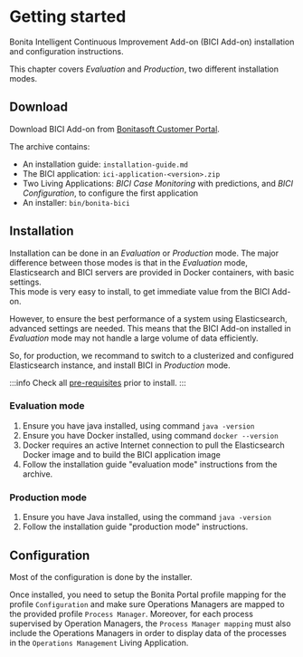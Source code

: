 # Getting started

Bonita Intelligent Continuous Improvement Add-on (BICI Add-on) installation and configuration instructions. 

This chapter covers *Evaluation* and *Production*, two different installation modes.

## Download

Download BICI Add-on from [Bonitasoft Customer Portal](https://customer.bonitasoft.com/).

The archive contains:
* An installation guide: `installation-guide.md`
* The BICI application: `ici-application-<version>.zip`
* Two Living Applications: *BICI Case Monitoring* with predictions, and *BICI Configuration*, to configure the first application
* An installer: `bin/bonita-bici`

## Installation

Installation can be done in an *Evaluation* or *Production* mode. The major difference between those modes is that in the *Evaluation* mode, Elasticsearch and BICI servers are provided in Docker containers, with basic settings.  
This mode is very easy to install, to get immediate value from the BICI Add-on.  

However, to ensure the best performance of a system using Elasticsearch, advanced settings are needed. This means that the BICI Add-on installed in *Evaluation* mode may not handle a large volume of data efficiently.   

So, for production, we recommand to switch to a clusterized and configured Elasticsearch instance, and install BICI in *Production* mode.
 
:::info
Check all [pre-requisites](./prerequisites.md) prior to install.
:::

### Evaluation mode

1. Ensure you have java installed, using command `java -version`
2. Ensure you have Docker installed, using command `docker --version`
3. Docker requires an active Internet connection to pull the Elasticsearch Docker image and to build the BICI application image
4. Follow the installation guide "evaluation mode" instructions from the archive.

### Production mode

1. Ensure you have Java installed, using the command `java -version`
2. Follow the installation guide "production mode" instructions.

## Configuration

Most of the configuration is done by the installer. 

Once installed, you need to setup the Bonita Portal profile mapping for the profile `Configuration` and make sure Operations Managers are mapped to the provided profile `Process Manager`. 
Moreover, for each process supervised by Operation Managers, the `Process Manager mapping` must also include the Operations Managers in order to display data of the processes in the `Operations Management` Living Application.
